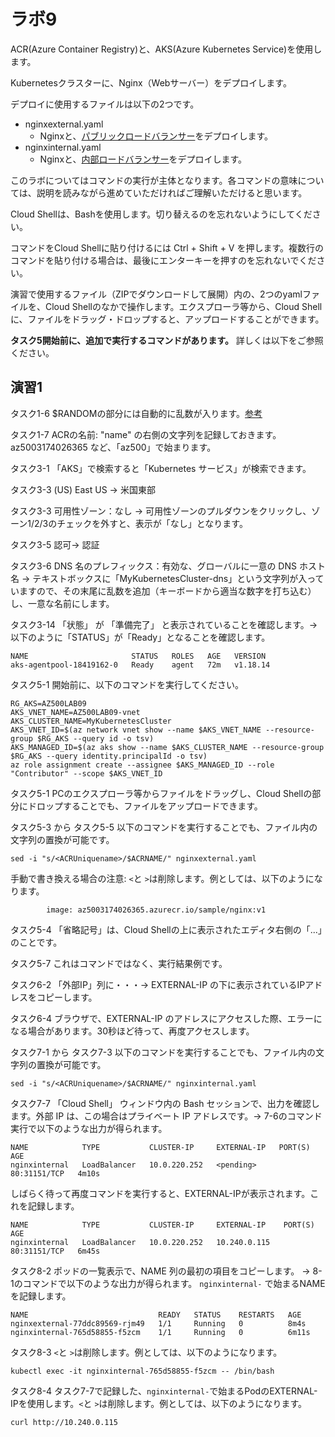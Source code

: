# ラボ9

ACR(Azure Container Registry)と、AKS(Azure Kubernetes Service)を使用します。

Kubernetesクラスターに、Nginx（Webサーバー）をデプロイします。

デプロイに使用するファイルは以下の2つです。

- nginxexternal.yaml
  - Nginxと、[パブリックロードバランサー](https://docs.microsoft.com/ja-jp/azure/aks/load-balancer-standard#use-the-public-standard-load-balancer)をデプロイします。
- nginxinternal.yaml
  - Nginxと、[内部ロードバランサー](https://docs.microsoft.com/ja-jp/azure/aks/internal-lb)をデプロイします。

このラボについてはコマンドの実行が主体となります。各コマンドの意味については、説明を読みながら進めていただければご理解いただけると思います。

Cloud Shellは、Bashを使用します。切り替えるのを忘れないようにしてください。

コマンドをCloud Shellに貼り付けるには Ctrl + Shift + V を押します。複数行のコマンドを貼り付ける場合は、最後にエンターキーを押すのを忘れないでください。

演習で使用するファイル（ZIPでダウンロードして展開）内の、2つのyamlファイルを、Cloud Shellのなかで操作します。エクスプローラ等から、Cloud Shellに、ファイルをドラッグ・ドロップすると、アップロードすることができます。

**タスク5開始前に、追加で実行するコマンドがあります。** 詳しくは以下をご参照ください。

## 演習1

タスク1-6 $RANDOMの部分には自動的に乱数が入ります。[参考](https://qiita.com/7of9/items/60b59fd872fe378726fd)

タスク1-7 ACRの名前: "name" の右側の文字列を記録しておきます。az5003174026365 など、「az500」で始まります。

タスク3-1 「AKS」で検索すると「Kubernetes サービス」が検索できます。

タスク3-3 (US) East US → 米国東部

タスク3-3 可用性ゾーン：なし → 可用性ゾーンのプルダウンをクリックし、ゾーン1/2/3のチェックを外すと、表示が「なし」となります。

タスク3-5 認可→ 認証

タスク3-6 DNS 名のプレフィックス：有効な、グローバルに一意の DNS ホスト名 → テキストボックスに「MyKubernetesCluster-dns」という文字列が入っていますので、その末尾に乱数を追加（キーボードから適当な数字を打ち込む）し、一意な名前にします。

タスク3-14 「状態」 が 「準備完了」 と表示されていることを確認します。→ 以下のように「STATUS」が「Ready」となることを確認します。

```
NAME                       STATUS   ROLES   AGE   VERSION
aks-agentpool-18419162-0   Ready    agent   72m   v1.18.14
```

タスク5-1 開始前に、以下のコマンドを実行してください。
```
RG_AKS=AZ500LAB09
AKS_VNET_NAME=AZ500LAB09-vnet
AKS_CLUSTER_NAME=MyKubernetesCluster
AKS_VNET_ID=$(az network vnet show --name $AKS_VNET_NAME --resource-group $RG_AKS --query id -o tsv)
AKS_MANAGED_ID=$(az aks show --name $AKS_CLUSTER_NAME --resource-group $RG_AKS --query identity.principalId -o tsv)
az role assignment create --assignee $AKS_MANAGED_ID --role "Contributor" --scope $AKS_VNET_ID
```

タスク5-1 PCのエクスプローラ等からファイルをドラッグし、Cloud Shellの部分にドロップすることでも、ファイルをアップロードできます。

タスク5-3 から タスク5-5 以下のコマンドを実行することでも、ファイル内の文字列の置換が可能です。
```
sed -i "s/<ACRUniquename>/$ACRNAME/" nginxexternal.yaml
```

手動で書き換える場合の注意: `<`と `>`は削除します。例としては、以下のようになります。
```
        image: az5003174026365.azurecr.io/sample/nginx:v1
```

タスク5-4 「省略記号」は、Cloud Shellの上に表示されたエディタ右側の「...」のことです。

タスク5-7 これはコマンドではなく、実行結果例です。

タスク6-2 「外部IP」列に・・・→ EXTERNAL-IP の下に表示されているIPアドレスをコピーします。

タスク6-4 ブラウザで、EXTERNAL-IP のアドレスにアクセスした際、エラーになる場合があります。30秒ほど待って、再度アクセスします。

タスク7-1 から タスク7-3 以下のコマンドを実行することでも、ファイル内の文字列の置換が可能です。
```
sed -i "s/<ACRUniquename>/$ACRNAME/" nginxinternal.yaml
```


タスク7-7 「Cloud Shell」 ウィンドウ内の Bash セッションで、出力を確認します。外部 IP は、この場合はプライベート IP アドレスです。→ 7-6のコマンド実行で以下のような出力が得られます。

```
NAME            TYPE           CLUSTER-IP     EXTERNAL-IP   PORT(S)        AGE
nginxinternal   LoadBalancer   10.0.220.252   <pending>     80:31151/TCP   4m10s
```
しばらく待って再度コマンドを実行すると、EXTERNAL-IPが表示されます。これを記録します。
```
NAME            TYPE           CLUSTER-IP     EXTERNAL-IP    PORT(S)        AGE
nginxinternal   LoadBalancer   10.0.220.252   10.240.0.115   80:31151/TCP   6m45s
```

タスク8-2 ポッドの一覧表示で、NAME 列の最初の項目をコピーします。 → 8-1のコマンドで以下のような出力が得られます。
`nginxinternal-` で始まるNAMEを記録します。
```
NAME                             READY   STATUS    RESTARTS   AGE
nginxexternal-77ddc89569-rjm49   1/1     Running   0          8m4s
nginxinternal-765d58855-f5zcm    1/1     Running   0          6m11s
```

タスク8-3 `<`と `>`は削除します。例としては、以下のようになります。

```
kubectl exec -it nginxinternal-765d58855-f5zcm -- /bin/bash
```

タスク8-4 タスク7-7で記録した、`nginxinternal-`で始まるPodのEXTERNAL-IPを使用します。`<`と `>`は削除します。例としては、以下のようになります。

```
curl http://10.240.0.115
```

